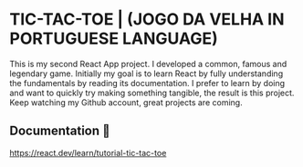
# TIC-TAC-TOE | (JOGO DA VELHA IN PORTUGUESE LANGUAGE)

This is my second React App project. I developed a common, famous and legendary game.
Initially my goal is to learn React by fully understanding the fundamentals by reading its documentation.
I prefer to learn by doing and want to quickly try making something tangible, the result is this project.
Keep watching my Github account, great projects are coming.
## 

## Documentation 📖
https://react.dev/learn/tutorial-tic-tac-toe
